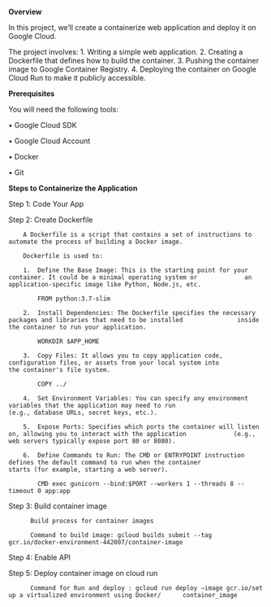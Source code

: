 **Overview**

In this project, we’ll create a containerize web application and deploy it on Google Cloud.

The project involves:
    1.	Writing a simple web application.
    2.	Creating a Dockerfile that defines how to build the container.
    3.	Pushing the container image to Google Container Registry.
    4.	Deploying the container on Google Cloud Run to make it publicly accessible.

**Prerequisites**

You will need the following tools:

•	Google Cloud SDK

•	Google Cloud Account

•	Docker

•	Git

**Steps to Containerize the Application**

Step 1: Code Your App

Step 2: Create Dockerfile

        A Dockerfile is a script that contains a set of instructions to automate the process of building a Docker image.

        Dockerfile is used to:
        
        1.	Define the Base Image: This is the starting point for your container. It could be a minimal operating system or             an application-specific image like Python, Node.js, etc.

            FROM python:3.7-slim

        2.	Install Dependencies: The Dockerfile specifies the necessary packages and libraries that need to be installed               inside the container to run your application.
        
            WORKDIR $APP_HOME

        3.	Copy Files: It allows you to copy application code, configuration files, or assets from your local system into              the container's file system.

            COPY ../ 

        4.	Set Environment Variables: You can specify any environment variables that the application may need to run                   (e.g., database URLs, secret keys, etc.).
        
        5.	Expose Ports: Specifies which ports the container will listen on, allowing you to interact with the application             (e.g., web servers typically expose port 80 or 8080).
        
        6.	Define Commands to Run: The CMD or ENTRYPOINT instruction defines the default command to run when the container             starts (for example, starting a web server).

            CMD exec gunicorn --bind:$PORT --workers 1 --threads 8 --timeout 0 app:app 
            
Step 3: Build container image

	      Build process for container images
       
	      Command to build image: gcloud builds submit --tag gcr.io/docker-environment-442007/container-image
       
Step 4: Enable API

Step 5: Deploy container image on cloud run

	      Command for Run and deploy : gcloud run deploy –image gcr.io/set up a virtualized environment using Docker/      container_image


